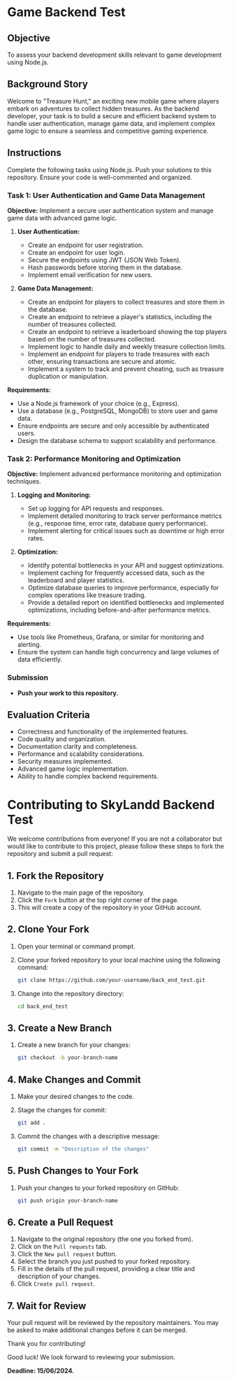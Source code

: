 # Game Backend Test

## Objective
To assess your backend development skills relevant to game development using Node.js.

## Background Story
Welcome to "Treasure Hunt," an exciting new mobile game where players embark on adventures to collect hidden treasures. As the backend developer, your task is to build a secure and efficient backend system to handle user authentication, manage game data, and implement complex game logic to ensure a seamless and competitive gaming experience.

## Instructions
Complete the following tasks using Node.js. Push your solutions to this repository. Ensure your code is well-commented and organized.

### Task 1: User Authentication and Game Data Management

**Objective:** Implement a secure user authentication system and manage game data with advanced game logic.

1. **User Authentication:**
    - Create an endpoint for user registration.
    - Create an endpoint for user login.
    - Secure the endpoints using JWT (JSON Web Token).
    - Hash passwords before storing them in the database.
    - Implement email verification for new users.

2. **Game Data Management:**
    - Create an endpoint for players to collect treasures and store them in the database.
    - Create an endpoint to retrieve a player's statistics, including the number of treasures collected.
    - Create an endpoint to retrieve a leaderboard showing the top players based on the number of treasures collected.
    - Implement logic to handle daily and weekly treasure collection limits.
    - Implement an endpoint for players to trade treasures with each other, ensuring transactions are secure and atomic.
    - Implement a system to track and prevent cheating, such as treasure duplication or manipulation.

**Requirements:**
- Use a Node.js framework of your choice (e.g., Express).
- Use a database (e.g., PostgreSQL, MongoDB) to store user and game data.
- Ensure endpoints are secure and only accessible by authenticated users.
- Design the database schema to support scalability and performance.

### Task 2: Performance Monitoring and Optimization

**Objective:** Implement advanced performance monitoring and optimization techniques.

1. **Logging and Monitoring:**
    - Set up logging for API requests and responses.
    - Implement detailed monitoring to track server performance metrics (e.g., response time, error rate, database query performance).
    - Implement alerting for critical issues such as downtime or high error rates.

2. **Optimization:**
    - Identify potential bottlenecks in your API and suggest optimizations.
    - Implement caching for frequently accessed data, such as the leaderboard and player statistics.
    - Optimize database queries to improve performance, especially for complex operations like treasure trading.
    - Provide a detailed report on identified bottlenecks and implemented optimizations, including before-and-after performance metrics.

**Requirements:**
- Use tools like Prometheus, Grafana, or similar for monitoring and alerting.
- Ensure the system can handle high concurrency and large volumes of data efficiently.

### Submission

- **Push your work to this repository.**

## Evaluation Criteria

- Correctness and functionality of the implemented features.
- Code quality and organization.
- Documentation clarity and completeness.
- Performance and scalability considerations.
- Security measures implemented.
- Advanced game logic implementation.
- Ability to handle complex backend requirements.


# Contributing to SkyLandd Backend Test

We welcome contributions from everyone! If you are not a collaborator but would like to contribute to this project, please follow these steps to fork the repository and submit a pull request:

## 1. Fork the Repository

1. Navigate to the main page of the repository.
2. Click the `Fork` button at the top right corner of the page.
3. This will create a copy of the repository in your GitHub account.

## 2. Clone Your Fork

1. Open your terminal or command prompt.
2. Clone your forked repository to your local machine using the following command:

    ```bash
    git clone https://github.com/your-username/back_end_test.git
    ```

3. Change into the repository directory:

    ```bash
    cd back_end_test
    ```

## 3. Create a New Branch

1. Create a new branch for your changes:

    ```bash
    git checkout -b your-branch-name
    ```

## 4. Make Changes and Commit

1. Make your desired changes to the code.
2. Stage the changes for commit:

    ```bash
    git add .
    ```

3. Commit the changes with a descriptive message:

    ```bash
    git commit -m "Description of the changes"
    ```

## 5. Push Changes to Your Fork

1. Push your changes to your forked repository on GitHub:

    ```bash
    git push origin your-branch-name
    ```

## 6. Create a Pull Request

1. Navigate to the original repository (the one you forked from).
2. Click on the `Pull requests` tab.
3. Click the `New pull request` button.
4. Select the branch you just pushed to your forked repository.
5. Fill in the details of the pull request, providing a clear title and description of your changes.
6. Click `Create pull request`.

## 7. Wait for Review

Your pull request will be reviewed by the repository maintainers. You may be asked to make additional changes before it can be merged.

Thank you for contributing!



Good luck! We look forward to reviewing your submission.

**Deadline: 15/06/2024.**

